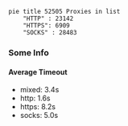 
```mermaid
pie title 52505 Proxies in list
    "HTTP" : 23142
    "HTTPS": 6909
    "SOCKS" : 28483
```

### Some Info
#### Average Timeout

- mixed: 3.4s
- http: 1.6s
- https: 8.2s
- socks: 5.0s